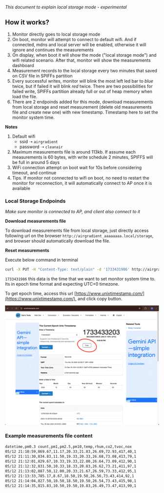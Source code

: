 *This document to explain local storage mode - experimental*

## How it works?

1. Monitor directly goes to local storage mode
2. On boot, monitor will attempt to connect to default wifi. And if connected, mdns and local server will be enabled, otherwise it will ignore and continues the measurements
3. On display, when boot it will show the mode ("local storage mode") and wifi related scenario. After that, monitor will show the measurements dashboard 
4. Measurement records to the local storage every two minutes that saved on CSV file in SPIFFs partition
5. Every successful writes, monitor will blink the most left led bar to *blue* twice, but if failed it will blink *red* twice. There are two possibilities for failed write, SPIFFs partition already full or out of heap memory when load the file.
6. There are 2 endpoinds added for this mode, download measurements from local storage and reset measurement (delete old measurements file and create new one) with new timestamp. Timestamp here to set the monitor system time.

**Notes**

1. Default wifi
    - ssid ➝ `airgradient`
    - password ➝ `cleanair`
2. Maximum measurements file is around 113kb. If assume each measurements is 60 bytes, with write schedule 2 minutes, SPIFFS will be full in around 5 days
3. WiFi connection attempt on boot wait for 10s before considering timeout, and continue 
4. Tips. If monitor not connected to wifi on boot, no need to restart the monitor for reconnection, it will automatically connect to AP once it is available

### Local Storage Endpoinds

*Make sure monitor is connected to AP, and client also connect to it*

**Download measurements file**

To download measurements file from local storage, just directly access following url on the browser `http://airgradient_aaaaaaaa.local/storage`, and browser should automatically download the file.  

**Reset measurements**

Execute below command in terminal

```sh
curl -X PUT -H "Content-Type: text/plain" -d '1733431986' http://airgradient_aaaaaaa.local/storage/reset
```

`1733431986` this data is the time that we want to set monitor system time to. Its in epoch time format and expecting UTC+0 timezone.

To get epoch time, access this url [https://www.unixtimestamp.com/](https://www.unixtimestamp.com/), and click copy button.

![unixtimestamp website](epoch.png)

### Example measurements file content

```csv
datetime,pm0.3 count,pm1,pm2.5,pm10,temp,rhum,co2,tvoc,nox
05/12 21:10:59,869.67,11.17,20.33,21.83,26.69,72.93,417,40,1
05/12 21:11:30,834.83,11.50,19.33,20.33,26.68,73.08,413,79,1
05/12 21:12:01,829.67,10.33,19.33,22.00,26.64,73.09,412,90,1
05/12 21:12:32,831.50,10.33,18.33,20.83,26.62,73.21,411,97,1
05/12 21:13:02,887.50,12.00,20.33,21.67,26.59,73.33,412,95,1
05/12 21:13:33,785.17,8.67,18.50,19.50,26.56,73.43,414,92,1
05/12 21:14:04,827.50,10.50,18.50,19.50,26.54,73.43,415,98,1
05/12 21:14:35,815.83,10.50,19.50,19.83,26.49,73.47,413,99,1
```

